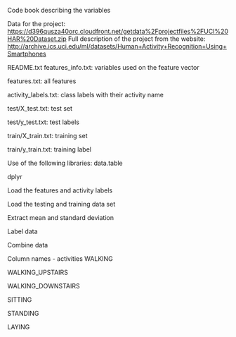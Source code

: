 Code book describing the variables

Data for the project: https://d396qusza40orc.cloudfront.net/getdata%2Fprojectfiles%2FUCI%20HAR%20Dataset.zip
Full description of the project from the website: http://archive.ics.uci.edu/ml/datasets/Human+Activity+Recognition+Using+Smartphones

README.txt
features_info.txt: variables used on the feature vector

features.txt: all features

activity_labels.txt: class labels with their activity name

test/X_test.txt: test set

test/y_test.txt: test labels

train/X_train.txt: training set

train/y_train.txt: training label

Use of the following libraries: 
data.table

dplyr

Load the features and activity labels

Load the testing and training data set

Extract mean and standard deviation

Label data

Combine data

Column names - activities
WALKING

WALKING_UPSTAIRS

WALKING_DOWNSTAIRS

SITTING

STANDING

LAYING
